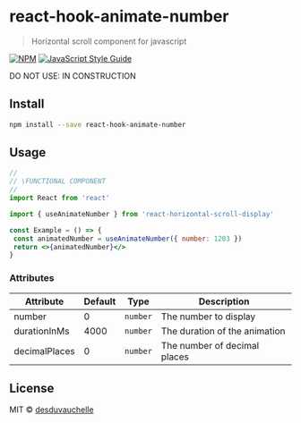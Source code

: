 # react-hook-animate-number

> Horizontal scroll component for javascript

[![NPM](https://img.shields.io/npm/v/react-horizontal-scroll-display.svg)](https://www.npmjs.com/package/react-horizontal-scroll-display) [![JavaScript Style Guide](https://img.shields.io/badge/code_style-standard-brightgreen.svg)](https://standardjs.com)

DO NOT USE: IN CONSTRUCTION

## Install

```bash
npm install --save react-hook-animate-number
```

## Usage

```jsx
//
// \FUNCTIONAL COMPONENT
//
import React from 'react'

import { useAnimateNumber } from 'react-horizontal-scroll-display'

const Example = () => {
 const animatedNumber = useAnimateNumber({ number: 1203 })
 return <>{animatedNumber}</>
}

```

### Attributes

| Attribute | Default | Type | Description |
| ----- | ----- | ----- | ----- |
| number | 0 | `number` | The number to display |
| durationInMs | 4000 | `number` | The duration of the animation |
| decimalPlaces | 0 | `number` | The number of decimal places |

## License

MIT © [desduvauchelle](https://github.com/desduvauchelle)
